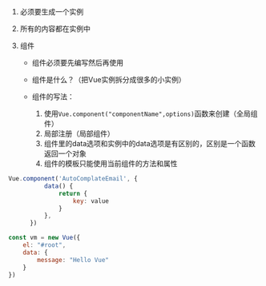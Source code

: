 1. 必须要生成一个实例
2. 所有的内容都在实例中
3. 组件

   * 组件必须要先编写然后再使用
   * 组件是什么？（把Vue实例拆分成很多的小实例）
   * 组件的写法：

     1.  使用`Vue.component("componentName",options)`函数来创建（全局组件）
     2.  局部注册（局部组件）
     3.  组件里的data选项和实例中的data选项是有区别的，区别是一个函数返回一个对象
     4.  组件的模板只能使用当前组件的方法和属性

```js
Vue.component('AutoComplateEmail', {
          data() {
              return {
                  key: value
              }
          },
      })

const vm = new Vue({
    el: "#root",
    data: {
        message: "Hello Vue"
    }
})
```


